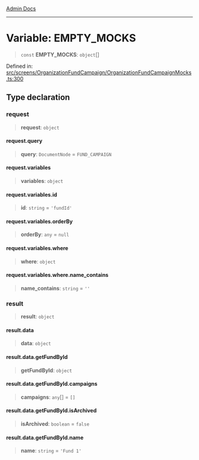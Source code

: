 [Admin Docs](/)

***

# Variable: EMPTY\_MOCKS

> `const` **EMPTY\_MOCKS**: `object`[]

Defined in: [src/screens/OrganizationFundCampaign/OrganizationFundCampaignMocks.ts:300](https://github.com/hustlernik/talawa-admin/blob/fe326ed17e0fa5ad916ff9f383f63b5d38aedc7b/src/screens/OrganizationFundCampaign/OrganizationFundCampaignMocks.ts#L300)

## Type declaration

### request

> **request**: `object`

#### request.query

> **query**: `DocumentNode` = `FUND_CAMPAIGN`

#### request.variables

> **variables**: `object`

#### request.variables.id

> **id**: `string` = `'fundId'`

#### request.variables.orderBy

> **orderBy**: `any` = `null`

#### request.variables.where

> **where**: `object`

#### request.variables.where.name\_contains

> **name\_contains**: `string` = `''`

### result

> **result**: `object`

#### result.data

> **data**: `object`

#### result.data.getFundById

> **getFundById**: `object`

#### result.data.getFundById.campaigns

> **campaigns**: `any`[] = `[]`

#### result.data.getFundById.isArchived

> **isArchived**: `boolean` = `false`

#### result.data.getFundById.name

> **name**: `string` = `'Fund 1'`
